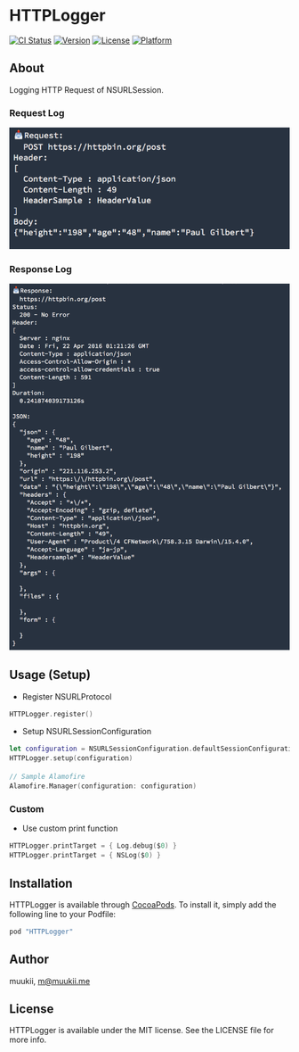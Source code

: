 # HTTPLogger
[![CI Status](http://img.shields.io/travis/muukii/HTTPLogger.svg?style=flat)](https://travis-ci.org/muukii/HTTPLogger) [![Version](https://img.shields.io/cocoapods/v/HTTPLogger.svg?style=flat)](http://cocoapods.org/pods/HTTPLogger) [![License](https://img.shields.io/cocoapods/l/HTTPLogger.svg?style=flat)](http://cocoapods.org/pods/HTTPLogger) [![Platform](https://img.shields.io/cocoapods/p/HTTPLogger.svg?style=flat)](http://cocoapods.org/pods/HTTPLogger)

## About

Logging HTTP Request of NSURLSession.


### Request Log
![](Request.png)

### Response Log
![](Response.png)

## Usage (Setup)

- Register NSURLProtocol

```swift
HTTPLogger.register()
```

- Setup NSURLSessionConfiguration

```swift
let configuration = NSURLSessionConfiguration.defaultSessionConfiguration()
HTTPLogger.setup(configuration)

// Sample Alamofire
Alamofire.Manager(configuration: configuration)
```

### Custom
- Use custom print function

```swift
HTTPLogger.printTarget = { Log.debug($0) }
HTTPLogger.printTarget = { NSLog($0) }
```


## Installation
HTTPLogger is available through [CocoaPods](http://cocoapods.org). To install it, simply add the following line to your Podfile:

```ruby
pod "HTTPLogger"
```

## Author
muukii, m@muukii.me

## License
HTTPLogger is available under the MIT license. See the LICENSE file for more info.
